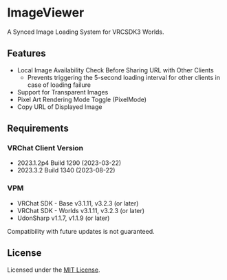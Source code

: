 # ImageViewer
A Synced Image Loading System for VRCSDK3 Worlds.

## Features
- Local Image Availability Check Before Sharing URL with Other Clients
  - Prevents triggering the 5-second loading interval for other clients in case of loading failure
- Support for Transparent Images
- Pixel Art Rendering Mode Toggle (PixelMode)
- Copy URL of Displayed Image


## Requirements
### VRChat Client Version
- 2023.1.2p4 Build 1290 (2023-03-22)
- 2023.3.2 Build 1340 (2023-08-22)

### VPM
- VRChat SDK - Base v3.1.11, v3.2.3 (or later)
- VRChat SDK - Worlds v3.1.11, v3.2.3 (or later)
- UdonSharp v1.1.7, v1.1.9 (or later)

Compatibility with future updates is not guaranteed.

## License
Licensed under the [MIT License](LICENSE).
